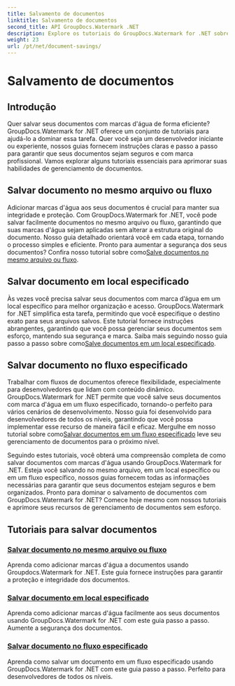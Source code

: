 ```yaml
---
title: Salvamento de documentos
linktitle: Salvamento de documentos
second_title: API GroupDocs.Watermark .NET
description: Explore os tutoriais do GroupDocs.Watermark for .NET sobre como salvar documentos com marcas d'água. Aprenda métodos passo a passo para aprimorar a segurança e o gerenciamento de documentos.
weight: 23
url: /pt/net/document-savings/
---
```


# Salvamento de documentos

## Introdução

Quer salvar seus documentos com marcas d'água de forma eficiente? GroupDocs.Watermark for .NET oferece um conjunto de tutoriais para ajudá-lo a dominar essa tarefa. Quer você seja um desenvolvedor iniciante ou experiente, nossos guias fornecem instruções claras e passo a passo para garantir que seus documentos sejam seguros e com marca profissional. Vamos explorar alguns tutoriais essenciais para aprimorar suas habilidades de gerenciamento de documentos.

## Salvar documento no mesmo arquivo ou fluxo
 Adicionar marcas d'água aos seus documentos é crucial para manter sua integridade e proteção. Com GroupDocs.Watermark for .NET, você pode salvar facilmente documentos no mesmo arquivo ou fluxo, garantindo que suas marcas d'água sejam aplicadas sem alterar a estrutura original do documento. Nosso guia detalhado orientará você em cada etapa, tornando o processo simples e eficiente. Pronto para aumentar a segurança dos seus documentos? Confira nosso tutorial sobre como[Salve documentos no mesmo arquivo ou fluxo](./save-document-same-file-stream/).

## Salvar documento em local especificado
Às vezes você precisa salvar seus documentos com marca d’água em um local específico para melhor organização e acesso. GroupDocs.Watermark for .NET simplifica esta tarefa, permitindo que você especifique o destino exato para seus arquivos salvos. Este tutorial fornece instruções abrangentes, garantindo que você possa gerenciar seus documentos sem esforço, mantendo sua segurança e marca. Saiba mais seguindo nosso guia passo a passo sobre como[Salve documentos em um local especificado](./save-document-specified-location/).

## Salvar documento no fluxo especificado
 Trabalhar com fluxos de documentos oferece flexibilidade, especialmente para desenvolvedores que lidam com conteúdo dinâmico. GroupDocs.Watermark for .NET permite que você salve seus documentos com marca d'água em um fluxo especificado, tornando-o perfeito para vários cenários de desenvolvimento. Nosso guia foi desenvolvido para desenvolvedores de todos os níveis, garantindo que você possa implementar esse recurso de maneira fácil e eficaz. Mergulhe em nosso tutorial sobre como[Salvar documentos em um fluxo especificado](./save-document-specified-stream/) leve seu gerenciamento de documentos para o próximo nível.

Seguindo estes tutoriais, você obterá uma compreensão completa de como salvar documentos com marcas d'água usando GroupDocs.Watermark for .NET. Esteja você salvando no mesmo arquivo, em um local específico ou em um fluxo específico, nossos guias fornecem todas as informações necessárias para garantir que seus documentos estejam seguros e bem organizados. Pronto para dominar o salvamento de documentos com GroupDocs.Watermark for .NET? Comece hoje mesmo com nossos tutoriais e aprimore seus recursos de gerenciamento de documentos sem esforço.

## Tutoriais para salvar documentos
### [Salvar documento no mesmo arquivo ou fluxo](./save-document-same-file-stream/)
Aprenda como adicionar marcas d'água a documentos usando Groupdocs.Watermark for .NET. Este guia fornece instruções para garantir a proteção e integridade dos documentos.
### [Salvar documento em local especificado](./save-document-specified-location/)
Aprenda como adicionar marcas d'água facilmente aos seus documentos usando GroupDocs.Watermark for .NET com este guia passo a passo. Aumente a segurança dos documentos.
### [Salvar documento no fluxo especificado](./save-document-specified-stream/)
Aprenda como salvar um documento em um fluxo especificado usando GroupDocs.Watermark for .NET com este guia passo a passo. Perfeito para desenvolvedores de todos os níveis.